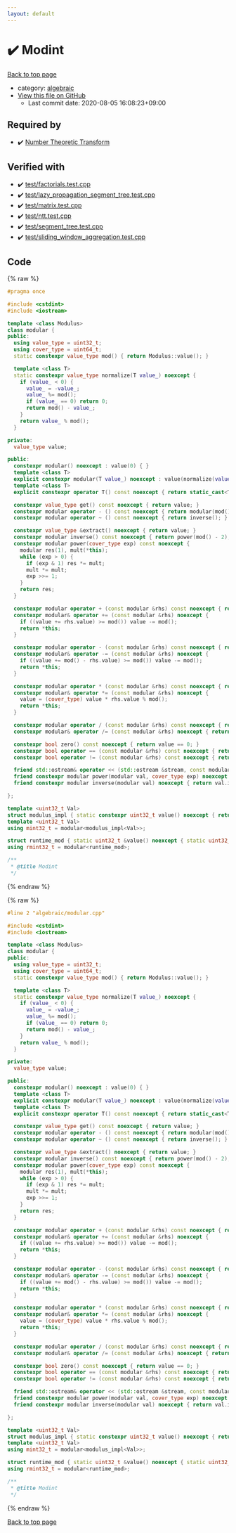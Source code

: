 ```yaml
---
layout: default
---
```


<!-- mathjax config similar to math.stackexchange -->
<script type="text/javascript" async
  src="https://cdnjs.cloudflare.com/ajax/libs/mathjax/2.7.5/MathJax.js?config=TeX-MML-AM_CHTML">
</script>
<script type="text/x-mathjax-config">
  MathJax.Hub.Config({
    TeX: { equationNumbers: { autoNumber: "AMS" }},
    tex2jax: {
      inlineMath: [ ['$','$'] ],
      processEscapes: true
    },
    "HTML-CSS": { matchFontHeight: false },
    displayAlign: "left",
    displayIndent: "2em"
  });
</script>

<script type="text/javascript" src="https://cdnjs.cloudflare.com/ajax/libs/jquery/3.4.1/jquery.min.js"></script>
<script src="https://cdn.jsdelivr.net/npm/jquery-balloon-js@1.1.2/jquery.balloon.min.js" integrity="sha256-ZEYs9VrgAeNuPvs15E39OsyOJaIkXEEt10fzxJ20+2I=" crossorigin="anonymous"></script>
<script type="text/javascript" src="../../assets/js/copy-button.js"></script>
<link rel="stylesheet" href="../../assets/css/copy-button.css" />


# :heavy_check_mark: Modint

<a href="../../index.html">Back to top page</a>

* category: <a href="../../index.html#c7f6ad568392380a8f4b4cecbaccb64c">algebraic</a>
* <a href="{{ site.github.repository_url }}/blob/master/algebraic/modular.cpp">View this file on GitHub</a>
    - Last commit date: 2020-08-05 16:08:23+09:00




## Required by

* :heavy_check_mark: <a href="ntt.cpp.html">Number Theoretic Transform</a>


## Verified with

* :heavy_check_mark: <a href="../../verify/test/factorials.test.cpp.html">test/factorials.test.cpp</a>
* :heavy_check_mark: <a href="../../verify/test/lazy_propagation_segment_tree.test.cpp.html">test/lazy_propagation_segment_tree.test.cpp</a>
* :heavy_check_mark: <a href="../../verify/test/matrix.test.cpp.html">test/matrix.test.cpp</a>
* :heavy_check_mark: <a href="../../verify/test/ntt.test.cpp.html">test/ntt.test.cpp</a>
* :heavy_check_mark: <a href="../../verify/test/segment_tree.test.cpp.html">test/segment_tree.test.cpp</a>
* :heavy_check_mark: <a href="../../verify/test/sliding_window_aggregation.test.cpp.html">test/sliding_window_aggregation.test.cpp</a>


## Code

<a id="unbundled"></a>
{% raw %}
```cpp
#pragma once

#include <cstdint>
#include <iostream>

template <class Modulus>
class modular {
public:
  using value_type = uint32_t;
  using cover_type = uint64_t;
  static constexpr value_type mod() { return Modulus::value(); }

  template <class T>
  static constexpr value_type normalize(T value_) noexcept {
    if (value_ < 0) {
      value_ = -value_;
      value_ %= mod();
      if (value_ == 0) return 0;
      return mod() - value_;
    }
    return value_ % mod();
  }

private:
  value_type value;

public:
  constexpr modular() noexcept : value(0) { }
  template <class T>
  explicit constexpr modular(T value_) noexcept : value(normalize(value_)) { }
  template <class T>
  explicit constexpr operator T() const noexcept { return static_cast<T>(value); }

  constexpr value_type get() const noexcept { return value; }
  constexpr modular operator - () const noexcept { return modular(mod() - value); }
  constexpr modular operator ~ () const noexcept { return inverse(); }

  constexpr value_type &extract() noexcept { return value; }
  constexpr modular inverse() const noexcept { return power(mod() - 2); }
  constexpr modular power(cover_type exp) const noexcept {
    modular res(1), mult(*this);
    while (exp > 0) {
      if (exp & 1) res *= mult;
      mult *= mult;
      exp >>= 1;
    }
    return res;
  }

  constexpr modular operator + (const modular &rhs) const noexcept { return modular(*this) += rhs; }
  constexpr modular& operator += (const modular &rhs) noexcept { 
    if ((value += rhs.value) >= mod()) value -= mod(); 
    return *this; 
  }

  constexpr modular operator - (const modular &rhs) const noexcept { return modular(*this) -= rhs; }
  constexpr modular& operator -= (const modular &rhs) noexcept { 
    if ((value += mod() - rhs.value) >= mod()) value -= mod(); 
    return *this; 
  }

  constexpr modular operator * (const modular &rhs) const noexcept { return modular(*this) *= rhs; }
  constexpr modular& operator *= (const modular &rhs) noexcept { 
    value = (cover_type) value * rhs.value % mod();
    return *this;
  }

  constexpr modular operator / (const modular &rhs) const noexcept { return modular(*this) /= rhs; }
  constexpr modular& operator /= (const modular &rhs) noexcept { return (*this) *= rhs.inverse(); }

  constexpr bool zero() const noexcept { return value == 0; }
  constexpr bool operator == (const modular &rhs) const noexcept { return value == rhs.value; }
  constexpr bool operator != (const modular &rhs) const noexcept { return value != rhs.value; }

  friend std::ostream& operator << (std::ostream &stream, const modular &rhs) { return stream << rhs.value; }
  friend constexpr modular power(modular val, cover_type exp) noexcept { return val.power(exp); }
  friend constexpr modular inverse(modular val) noexcept { return val.inverse(); }

};

template <uint32_t Val>
struct modulus_impl { static constexpr uint32_t value() noexcept { return Val; } };
template <uint32_t Val>
using mint32_t = modular<modulus_impl<Val>>;

struct runtime_mod { static uint32_t &value() noexcept { static uint32_t val = 0; return val; } };
using rmint32_t = modular<runtime_mod>;

/**
 * @title Modint
 */
```
{% endraw %}

<a id="bundled"></a>
{% raw %}
```cpp
#line 2 "algebraic/modular.cpp"

#include <cstdint>
#include <iostream>

template <class Modulus>
class modular {
public:
  using value_type = uint32_t;
  using cover_type = uint64_t;
  static constexpr value_type mod() { return Modulus::value(); }

  template <class T>
  static constexpr value_type normalize(T value_) noexcept {
    if (value_ < 0) {
      value_ = -value_;
      value_ %= mod();
      if (value_ == 0) return 0;
      return mod() - value_;
    }
    return value_ % mod();
  }

private:
  value_type value;

public:
  constexpr modular() noexcept : value(0) { }
  template <class T>
  explicit constexpr modular(T value_) noexcept : value(normalize(value_)) { }
  template <class T>
  explicit constexpr operator T() const noexcept { return static_cast<T>(value); }

  constexpr value_type get() const noexcept { return value; }
  constexpr modular operator - () const noexcept { return modular(mod() - value); }
  constexpr modular operator ~ () const noexcept { return inverse(); }

  constexpr value_type &extract() noexcept { return value; }
  constexpr modular inverse() const noexcept { return power(mod() - 2); }
  constexpr modular power(cover_type exp) const noexcept {
    modular res(1), mult(*this);
    while (exp > 0) {
      if (exp & 1) res *= mult;
      mult *= mult;
      exp >>= 1;
    }
    return res;
  }

  constexpr modular operator + (const modular &rhs) const noexcept { return modular(*this) += rhs; }
  constexpr modular& operator += (const modular &rhs) noexcept { 
    if ((value += rhs.value) >= mod()) value -= mod(); 
    return *this; 
  }

  constexpr modular operator - (const modular &rhs) const noexcept { return modular(*this) -= rhs; }
  constexpr modular& operator -= (const modular &rhs) noexcept { 
    if ((value += mod() - rhs.value) >= mod()) value -= mod(); 
    return *this; 
  }

  constexpr modular operator * (const modular &rhs) const noexcept { return modular(*this) *= rhs; }
  constexpr modular& operator *= (const modular &rhs) noexcept { 
    value = (cover_type) value * rhs.value % mod();
    return *this;
  }

  constexpr modular operator / (const modular &rhs) const noexcept { return modular(*this) /= rhs; }
  constexpr modular& operator /= (const modular &rhs) noexcept { return (*this) *= rhs.inverse(); }

  constexpr bool zero() const noexcept { return value == 0; }
  constexpr bool operator == (const modular &rhs) const noexcept { return value == rhs.value; }
  constexpr bool operator != (const modular &rhs) const noexcept { return value != rhs.value; }

  friend std::ostream& operator << (std::ostream &stream, const modular &rhs) { return stream << rhs.value; }
  friend constexpr modular power(modular val, cover_type exp) noexcept { return val.power(exp); }
  friend constexpr modular inverse(modular val) noexcept { return val.inverse(); }

};

template <uint32_t Val>
struct modulus_impl { static constexpr uint32_t value() noexcept { return Val; } };
template <uint32_t Val>
using mint32_t = modular<modulus_impl<Val>>;

struct runtime_mod { static uint32_t &value() noexcept { static uint32_t val = 0; return val; } };
using rmint32_t = modular<runtime_mod>;

/**
 * @title Modint
 */

```
{% endraw %}

<a href="../../index.html">Back to top page</a>

